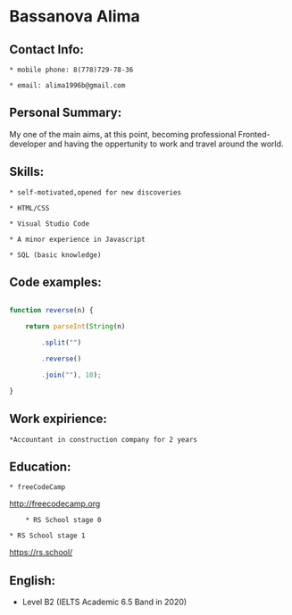 # Bassanova Alima

## Contact Info:

	* mobile phone: 8(778)729-78-36 

	* email: alima1996b@gmail.com

## Personal Summary:

   My one of the main aims, at this point, becoming professional Fronted-developer and having the oppertunity to work and travel around the world.

## Skills:

	* self-motivated,opened for new discoveries

	* HTML/CSS

	* Visual Studio Code

	* A minor experience in Javascript

	* SQL (basic knowledge)


## Code examples:

```javascript

function reverse(n) {

    return parseInt(String(n)

        .split("")

        .reverse()

        .join(""), 10);

}

```

## Work expirience:

	*Accountant in construction company for 2 years



## Education: 

	* freeCodeCamp

http://freecodecamp.org

        * RS School stage 0
	
	* RS School stage 1
 
https://rs.school/
	



## English:

   * Level B2 (IELTS Academic 6.5 Band in 2020)
